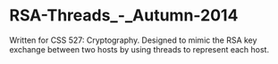 # RSA-Threads_-_Autumn-2014
Written for CSS 527: Cryptography. Designed to mimic the RSA key exchange between two hosts by using threads to represent each host.
